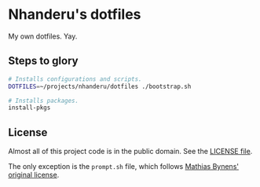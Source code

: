 # Nhanderu's dotfiles

My own dotfiles. Yay.

## Steps to glory

```sh
# Installs configurations and scripts.
DOTFILES=~/projects/nhanderu/dotfiles ./bootstrap.sh

# Installs packages.
install-pkgs
```

## License

Almost all of this project code is in the public domain. See the [LICENSE file][2].

The only exception is the `prompt.sh` file, which follows [Mathias Bynens' original license][3].

[1]: https://github.com/mathiasbynens/dotfiles
[2]: https://github.com/Nhanderu/dotfiles/blob/master/LICENSE
[3]: https://github.com/mathiasbynens/dotfiles/blob/master/LICENSE-MIT.txt
